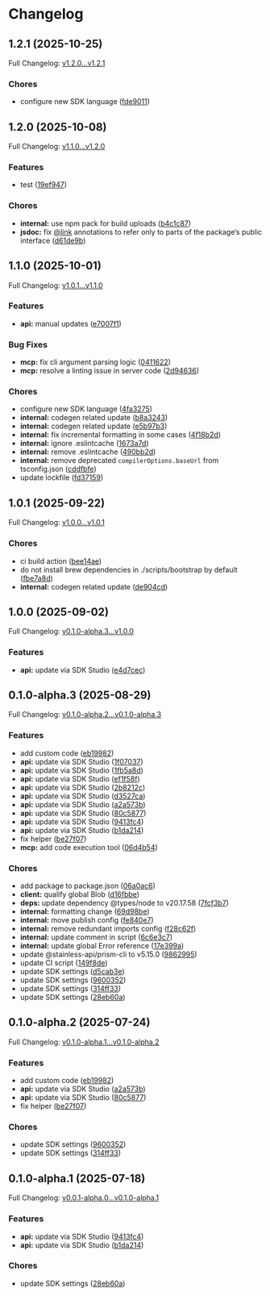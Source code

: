 # Changelog

## 1.2.1 (2025-10-25)

Full Changelog: [v1.2.0...v1.2.1](https://github.com/SportsGameOdds/sports-odds-api-typescript/compare/v1.2.0...v1.2.1)

### Chores

* configure new SDK language ([fde9011](https://github.com/SportsGameOdds/sports-odds-api-typescript/commit/fde901169fb87020ca07d708ee1cd7d9fe7f35a5))

## 1.2.0 (2025-10-08)

Full Changelog: [v1.1.0...v1.2.0](https://github.com/SportsGameOdds/sports-odds-api-typescript/compare/v1.1.0...v1.2.0)

### Features

* test ([19ef947](https://github.com/SportsGameOdds/sports-odds-api-typescript/commit/19ef94789a919cb12dd5c7ed04c51c028f2f9155))


### Chores

* **internal:** use npm pack for build uploads ([b4c1c87](https://github.com/SportsGameOdds/sports-odds-api-typescript/commit/b4c1c87a61f791a7be82bc9186d53774039caaf3))
* **jsdoc:** fix [@link](https://github.com/link) annotations to refer only to parts of the package‘s public interface ([d61de9b](https://github.com/SportsGameOdds/sports-odds-api-typescript/commit/d61de9b4d6dc2048183e47a7ee6c7535fc106c77))

## 1.1.0 (2025-10-01)

Full Changelog: [v1.0.1...v1.1.0](https://github.com/SportsGameOdds/sports-odds-api-typescript/compare/v1.0.1...v1.1.0)

### Features

* **api:** manual updates ([e7007f1](https://github.com/SportsGameOdds/sports-odds-api-typescript/commit/e7007f1fccd7ffba0bab76afda8a9fafb4ed1aa0))


### Bug Fixes

* **mcp:** fix cli argument parsing logic ([0411622](https://github.com/SportsGameOdds/sports-odds-api-typescript/commit/0411622e2371d536e9bfb2554ef49581e60a34a2))
* **mcp:** resolve a linting issue in server code ([2d94636](https://github.com/SportsGameOdds/sports-odds-api-typescript/commit/2d94636fcf03820f279dea7600017d9c2221e02a))


### Chores

* configure new SDK language ([4fa3275](https://github.com/SportsGameOdds/sports-odds-api-typescript/commit/4fa327585a56e29b08dfa22ba304e73af435cec2))
* **internal:** codegen related update ([b8a3243](https://github.com/SportsGameOdds/sports-odds-api-typescript/commit/b8a324381f2b495d457f1b4406880b0270e6df87))
* **internal:** codegen related update ([e5b97b3](https://github.com/SportsGameOdds/sports-odds-api-typescript/commit/e5b97b3f99e49ce1b825b34afa6d90c49216b5f8))
* **internal:** fix incremental formatting in some cases ([4f18b2d](https://github.com/SportsGameOdds/sports-odds-api-typescript/commit/4f18b2d4c197e2b7484aebe0f3111e97409d85da))
* **internal:** ignore .eslintcache ([1673a7d](https://github.com/SportsGameOdds/sports-odds-api-typescript/commit/1673a7d5692e2841cf2d243b2521afb95af48eb8))
* **internal:** remove .eslintcache ([490bb2d](https://github.com/SportsGameOdds/sports-odds-api-typescript/commit/490bb2d74b99a43d171c6adbbce39c0cab257cf6))
* **internal:** remove deprecated `compilerOptions.baseUrl` from tsconfig.json ([cddfbfe](https://github.com/SportsGameOdds/sports-odds-api-typescript/commit/cddfbfe14e590727a8cac1499fb42480f333109c))
* update lockfile ([fd37159](https://github.com/SportsGameOdds/sports-odds-api-typescript/commit/fd37159bce245938903dfd6b62a2403216cb2200))

## 1.0.1 (2025-09-22)

Full Changelog: [v1.0.0...v1.0.1](https://github.com/SportsGameOdds/sports-odds-api-typescript/compare/v1.0.0...v1.0.1)

### Chores

* ci build action ([bee14ae](https://github.com/SportsGameOdds/sports-odds-api-typescript/commit/bee14aec091663ac30255a221e3cd0523bb66a12))
* do not install brew dependencies in ./scripts/bootstrap by default ([fbe7a8d](https://github.com/SportsGameOdds/sports-odds-api-typescript/commit/fbe7a8db54b0e2a30164d928a639cba46e5638d6))
* **internal:** codegen related update ([de904cd](https://github.com/SportsGameOdds/sports-odds-api-typescript/commit/de904cdeca27aae2787c869fc774aa12e5a5fbc3))

## 1.0.0 (2025-09-02)

Full Changelog: [v0.1.0-alpha.3...v1.0.0](https://github.com/SportsGameOdds/sports-odds-api-typescript/compare/v0.1.0-alpha.3...v1.0.0)

### Features

* **api:** update via SDK Studio ([e4d7cec](https://github.com/SportsGameOdds/sports-odds-api-typescript/commit/e4d7cece238c1907c09bc69b0c37648e8c7c411a))

## 0.1.0-alpha.3 (2025-08-29)

Full Changelog: [v0.1.0-alpha.2...v0.1.0-alpha.3](https://github.com/SportsGameOdds/sports-odds-api-typescript/compare/v0.1.0-alpha.2...v0.1.0-alpha.3)

### Features

* add custom code ([eb19982](https://github.com/SportsGameOdds/sports-odds-api-typescript/commit/eb1998268bc5451010834d06be1239f26542a9d0))
* **api:** update via SDK Studio ([1f07037](https://github.com/SportsGameOdds/sports-odds-api-typescript/commit/1f07037cbf280650e74b94343598600858d77f9b))
* **api:** update via SDK Studio ([1fb5a8d](https://github.com/SportsGameOdds/sports-odds-api-typescript/commit/1fb5a8d5829671b11387a7da42b2cb8c40e227f3))
* **api:** update via SDK Studio ([ef1f58f](https://github.com/SportsGameOdds/sports-odds-api-typescript/commit/ef1f58f7812b27feb4a7f76af37a2c10f27be890))
* **api:** update via SDK Studio ([2b8212c](https://github.com/SportsGameOdds/sports-odds-api-typescript/commit/2b8212c1b5a7be50665c2dd0078c1ee4a07ac279))
* **api:** update via SDK Studio ([d3527ca](https://github.com/SportsGameOdds/sports-odds-api-typescript/commit/d3527ca2806fe37a8ba87b948b26d89ce44919de))
* **api:** update via SDK Studio ([a2a573b](https://github.com/SportsGameOdds/sports-odds-api-typescript/commit/a2a573b9802b1778bb7429f8f2612bdef5b1d890))
* **api:** update via SDK Studio ([80c5877](https://github.com/SportsGameOdds/sports-odds-api-typescript/commit/80c587772e8e062018c5015070d4a8e1be0dfc75))
* **api:** update via SDK Studio ([9413fc4](https://github.com/SportsGameOdds/sports-odds-api-typescript/commit/9413fc49396375b000ee0d0a48bc8ce6957bf416))
* **api:** update via SDK Studio ([b1da214](https://github.com/SportsGameOdds/sports-odds-api-typescript/commit/b1da2141acbd82423423192d057d8bd6ec3ff59f))
* fix helper ([be27f07](https://github.com/SportsGameOdds/sports-odds-api-typescript/commit/be27f07fc9a4dd609dab6526b691fe6b07792386))
* **mcp:** add code execution tool ([06d4b54](https://github.com/SportsGameOdds/sports-odds-api-typescript/commit/06d4b540dd070e8bd9e17ed9b4609677a0ed7506))


### Chores

* add package to package.json ([06a0ac6](https://github.com/SportsGameOdds/sports-odds-api-typescript/commit/06a0ac672269508469d073182ad19125b097c12a))
* **client:** qualify global Blob ([d16fbbe](https://github.com/SportsGameOdds/sports-odds-api-typescript/commit/d16fbbe10c39e13c3a6e8bbd5d992b94bd704fe1))
* **deps:** update dependency @types/node to v20.17.58 ([7fcf3b7](https://github.com/SportsGameOdds/sports-odds-api-typescript/commit/7fcf3b70a4864b870ab68e11d111372c660c0b6c))
* **internal:** formatting change ([69d98be](https://github.com/SportsGameOdds/sports-odds-api-typescript/commit/69d98beaa7b18815a215d68e9784453f8a15ef3c))
* **internal:** move publish config ([fe840e7](https://github.com/SportsGameOdds/sports-odds-api-typescript/commit/fe840e734afdf54d8d23d2ec86f333a8c4e6dafa))
* **internal:** remove redundant imports config ([f28c62f](https://github.com/SportsGameOdds/sports-odds-api-typescript/commit/f28c62f71ea6ccdb6134a1142a56bd6c9c55d638))
* **internal:** update comment in script ([6c6e3c7](https://github.com/SportsGameOdds/sports-odds-api-typescript/commit/6c6e3c77c6749ff5c7478fd9f31ac407ad1000ba))
* **internal:** update global Error reference ([17e399a](https://github.com/SportsGameOdds/sports-odds-api-typescript/commit/17e399ac85978876c647c6e47bfe644dce3d25eb))
* update @stainless-api/prism-cli to v5.15.0 ([9862995](https://github.com/SportsGameOdds/sports-odds-api-typescript/commit/9862995a8c5f4b43ecfca022206f689c8c219b4e))
* update CI script ([149f8de](https://github.com/SportsGameOdds/sports-odds-api-typescript/commit/149f8de77d2930fb9091d4b82c9ad3ebe3edde5c))
* update SDK settings ([d5cab3e](https://github.com/SportsGameOdds/sports-odds-api-typescript/commit/d5cab3efae3ad6a1776f25046b09f3ec9c533f13))
* update SDK settings ([9600352](https://github.com/SportsGameOdds/sports-odds-api-typescript/commit/9600352c920ed142ac6878fb3e787ab135422bdc))
* update SDK settings ([314ff33](https://github.com/SportsGameOdds/sports-odds-api-typescript/commit/314ff3307626a871054ba07649dfb232793ea860))
* update SDK settings ([28eb60a](https://github.com/SportsGameOdds/sports-odds-api-typescript/commit/28eb60a72be35ced6b272940fda468a3f2894727))

## 0.1.0-alpha.2 (2025-07-24)

Full Changelog: [v0.1.0-alpha.1...v0.1.0-alpha.2](https://github.com/SportsGameOdds/sports-odds-api-typescript/compare/v0.1.0-alpha.1...v0.1.0-alpha.2)

### Features

* add custom code ([eb19982](https://github.com/SportsGameOdds/sports-odds-api-typescript/commit/eb1998268bc5451010834d06be1239f26542a9d0))
* **api:** update via SDK Studio ([a2a573b](https://github.com/SportsGameOdds/sports-odds-api-typescript/commit/a2a573b9802b1778bb7429f8f2612bdef5b1d890))
* **api:** update via SDK Studio ([80c5877](https://github.com/SportsGameOdds/sports-odds-api-typescript/commit/80c587772e8e062018c5015070d4a8e1be0dfc75))
* fix helper ([be27f07](https://github.com/SportsGameOdds/sports-odds-api-typescript/commit/be27f07fc9a4dd609dab6526b691fe6b07792386))


### Chores

* update SDK settings ([9600352](https://github.com/SportsGameOdds/sports-odds-api-typescript/commit/9600352c920ed142ac6878fb3e787ab135422bdc))
* update SDK settings ([314ff33](https://github.com/SportsGameOdds/sports-odds-api-typescript/commit/314ff3307626a871054ba07649dfb232793ea860))

## 0.1.0-alpha.1 (2025-07-18)

Full Changelog: [v0.0.1-alpha.0...v0.1.0-alpha.1](https://github.com/SportsGameOdds/sports-odds-api-typescript/compare/v0.0.1-alpha.0...v0.1.0-alpha.1)

### Features

* **api:** update via SDK Studio ([9413fc4](https://github.com/SportsGameOdds/sports-odds-api-typescript/commit/9413fc49396375b000ee0d0a48bc8ce6957bf416))
* **api:** update via SDK Studio ([b1da214](https://github.com/SportsGameOdds/sports-odds-api-typescript/commit/b1da2141acbd82423423192d057d8bd6ec3ff59f))


### Chores

* update SDK settings ([28eb60a](https://github.com/SportsGameOdds/sports-odds-api-typescript/commit/28eb60a72be35ced6b272940fda468a3f2894727))
